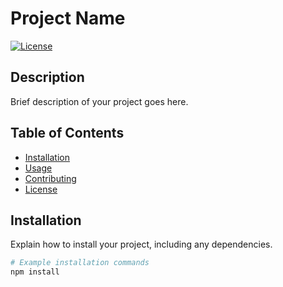 # Project Name

[![License](https://img.shields.io/badge/License-MIT-blue.svg)](LICENSE)

## Description

Brief description of your project goes here.

## Table of Contents

- [Installation](#installation)
- [Usage](#usage)
- [Contributing](#contributing)
- [License](#license)

## Installation

Explain how to install your project, including any dependencies.

```bash
# Example installation commands
npm install

